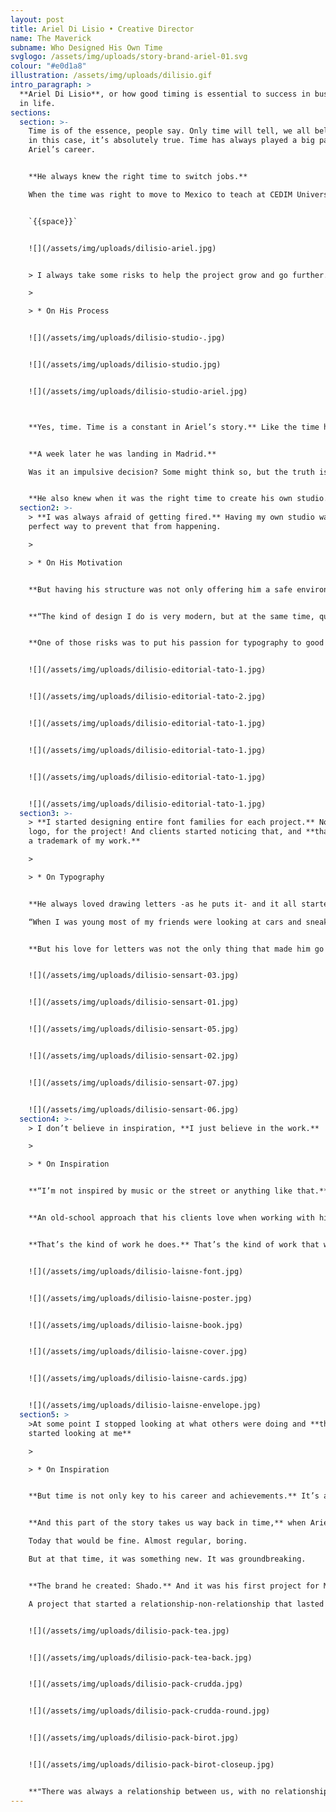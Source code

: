 ```yaml
---
layout: post
title: Ariel Di Lisio • Creative Director
name: The Maverick
subname: Who Designed His Own Time
svglogo: /assets/img/uploads/story-brand-ariel-01.svg
colour: "#e0d1a8"
illustration: /assets/img/uploads/dilisio.gif
intro_paragraph: >
  **Ariel Di Lisio**, or how good timing is essential to success in business and
  in life.
sections:
  section: >-
    Time is of the essence, people say. Only time will tell, we all believe. But
    in this case, it’s absolutely true. Time has always played a big part in
    Ariel’s career. 


    **He always knew the right time to switch jobs.**

    When the time was right to move to Mexico to teach at CEDIM University in Monterrey. And even when to partner with a former of his students there to create a new studio and work on that very same university’s branding and design system.


    `{{space}}`


    ![](/assets/img/uploads/dilisio-ariel.jpg)


    > I always take some risks to help the project grow and go further. **But the most important thing is to realize how far or how big a risk you can take, without falling**.

    >

    > * On His Process


    ![](/assets/img/uploads/dilisio-studio-.jpg)


    ![](/assets/img/uploads/dilisio-studio.jpg)


    ![](/assets/img/uploads/dilisio-studio-ariel.jpg)



    **Yes, time. Time is a constant in Ariel’s story.** Like the time he was having lunch with his parents and a friend asked if he would go to Europe with him.


    **A week later he was landing in Madrid.**

    Was it an impulsive decision? Some might think so, but the truth is, the time was just right. And he knew it. That trip shaped him in many ways. As a person and as a designer. It shaped him as a typographer. 


    **He also knew when it was the right time to create his own studio.** And that was very early in his career. From the very beginning, Ariel knew he did not want to depend on someone else’s luck or business skills. Having his studio was his way to be in absolute control, to rely only on his own talent and efforts, to feel safe. So, he started his own creative business.
  section2: >-
    > **I was always afraid of getting fired.** Having my own studio was the
    perfect way to prevent that from happening.

    >

    > * On His Motivation


    **But having his structure was not only offering him a safe environment.** It also gave him the chance to try new things, to shape his product and to create a personal style.


    **“The kind of design I do is very modern, but at the same time, quite clean and simple.** That does not mean I don’t take chances. I always take some risks to help the project grow and go further. But the most important thing is to realize how far or how big a risk you can take, without falling.”


    **One of those risks was to put his passion for typography to good use.**


    ![](/assets/img/uploads/dilisio-editorial-tato-1.jpg)


    ![](/assets/img/uploads/dilisio-editorial-tato-2.jpg)


    ![](/assets/img/uploads/dilisio-editorial-tato-1.jpg)


    ![](/assets/img/uploads/dilisio-editorial-tato-1.jpg)


    ![](/assets/img/uploads/dilisio-editorial-tato-1.jpg)


    ![](/assets/img/uploads/dilisio-editorial-tato-1.jpg)
  section3: >-
    > **I started designing entire font families for each project.** Not for the
    logo, for the project! And clients started noticing that, and **that became
    a trademark of my work.**

    >

    > * On Typography


    **He always loved drawing letters -as he puts it- and it all started from a certain sensibility for the shapes, the symbols, all that a letter embodies.**

    “When I was young most of my friends were looking at cars and sneakers all day, I was looking at letters all the time."


    **But his love for letters was not the only thing that made him go that way,** having designed a great number of logos at early stages in his career gave him a certain typographic training, experience. And that made him realize it was something that just came naturally to him. As natural as the paper and pencil that kick off all his projects, or the old school not "inspiration focus" approach to everything he does.


    ![](/assets/img/uploads/dilisio-sensart-03.jpg)


    ![](/assets/img/uploads/dilisio-sensart-01.jpg)


    ![](/assets/img/uploads/dilisio-sensart-05.jpg)


    ![](/assets/img/uploads/dilisio-sensart-02.jpg)


    ![](/assets/img/uploads/dilisio-sensart-07.jpg)


    ![](/assets/img/uploads/dilisio-sensart-06.jpg)
  section4: >-
    > I don’t believe in inspiration, **I just believe in the work.**

    >

    > * On Inspiration


    **“I’m not inspired by music or the street or anything like that.** I just look to create new stuff all the time. Basically, I don’t believe in inspiration, I just believe in the work”.


    **An old-school approach that his clients love when working with him,** clients like Nicolas Laisné, The Tea Atelier, Discovery or Centre Pompidou, whose projects helped him be selected for the Lubalin Now Exhibition Center of Design and Typography at Cooper Union, New York. Or for the ID Magazine special edition as one of the 40 designers from around the world to be followed.


    **That’s the kind of work he does.** That’s the kind of work that was published in several design and typography books and magazines from around the globe in the last 10 years.  


    ![](/assets/img/uploads/dilisio-laisne-font.jpg)


    ![](/assets/img/uploads/dilisio-laisne-poster.jpg)


    ![](/assets/img/uploads/dilisio-laisne-book.jpg)


    ![](/assets/img/uploads/dilisio-laisne-cover.jpg)


    ![](/assets/img/uploads/dilisio-laisne-cards.jpg)


    ![](/assets/img/uploads/dilisio-laisne-envelope.jpg)
  section5: >
    >At some point I stopped looking at what others were doing and **they
    started looking at me**

    > 

    > * On Inspiration


    **But time is not only key to his career and achievements.** It’s also a huge part of his story with Macramè. 


    **And this part of the story takes us way back in time,** when Ariel was commissioned to work on a logo. A specific logo, for a specific client. A client he had not met. A client that was sitting 11,000 km and a few hours away.

    Today that would be fine. Almost regular, boring.

    But at that time, it was something new. It was groundbreaking. 


    **The brand he created: Shado.** And it was his first project for Macramè.

    A project that started a relationship-non-relationship that lasted until today.


    ![](/assets/img/uploads/dilisio-pack-tea.jpg)


    ![](/assets/img/uploads/dilisio-pack-tea-back.jpg)


    ![](/assets/img/uploads/dilisio-pack-crudda.jpg)


    ![](/assets/img/uploads/dilisio-pack-crudda-round.jpg)


    ![](/assets/img/uploads/dilisio-pack-birot.jpg)


    ![](/assets/img/uploads/dilisio-pack-birot-closeup.jpg)


    **"There was always a relationship between us, with no relationship..."** That's how Ariel describes his relationship with Macramè.** Something we feel but cannot explain. Time now tells us all how important that first job was, because 15 years after that first job, Ariel and Macramè are back in business together, developing the brand identity for Imprendibili. A project that aims to launch new generation editorial projects on social media. A project that makes the most of the time we live on. Just as Ariel has done his entire life.
---
```

